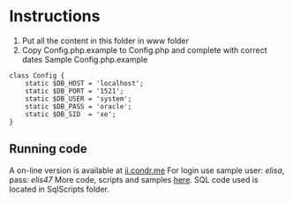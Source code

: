 # Instructions

1. Put all the content in this folder in www folder
2. Copy Config.php.example to Config.php and complete with correct dates
Sample Config.php.example
```
class Config {
    static $DB_HOST = 'localhost';
    static $DB_PORT = '1521';
    static $DB_USER = 'system';
    static $DB_PASS = 'oracle';
    static $DB_SID  = 'xe';
}
```

## Running code

A on-line version is available at [ii.condr.me](http://ii.condr.me)
For login use sample user: _elisa_, pass: _elis47_
More code, scripts and samples [here](http://ii.condr.me/App).
SQL code used is located in SqlScripts folder.
